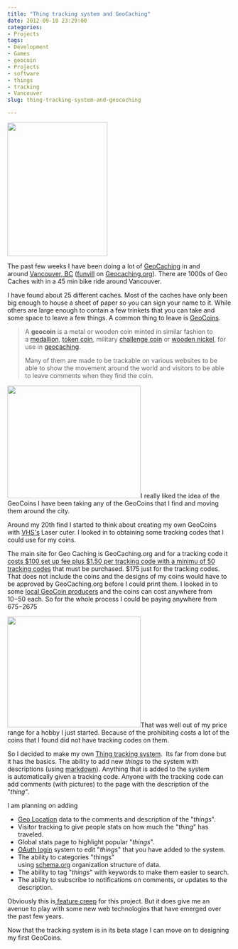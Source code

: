 ```yaml
---
title: "Thing tracking system and GeoCaching"
date: 2012-09-18 23:29:00
categories:
- Projects
tags:
- Development
- Games
- geocoin
- Projects
- software
- things
- tracking
- Vancouver
slug: thing-tracking-system-and-geocaching

---
```


<a style="color: #ff4b33; line-height: 24px; font-size: 16px;" href="/public/uploads/2012/09/2012-09-08-14.23.18.jpg"><img class="alignright size-medium wp-image-2847" title="2012-09-08 14.23.18" src="/public/uploads/2012/09/2012-09-08-14.23.18-225x300.jpg" alt="" width="225" height="300" /></a>

The past few weeks I have been doing a lot of <a href="http://en.wikipedia.org/wiki/Geocaching">GeoCaching</a> in and around <a href="https://maps.google.ca/maps?q=Vancouver,+BC&amp;hl=en&amp;ll=49.261307,-123.113823&amp;spn=0.20053,0.528374&amp;sll=49.257735,-123.123904&amp;sspn=0.200544,0.528374&amp;hnear=Vancouver,+Greater+Vancouver+Regional+District,+British+Columbia&amp;t=m&amp;z=12">Vancouver, BC</a> (<a href="http://www.geocaching.com/profile/?guid=ea926a4d-f0ec-430b-806c-62e22649e768">funvill</a> on <a href="https://www.geocaching.com/">Geocaching.org</a>). There are 1000s of Geo Caches with in a 45 min bike ride around Vancouver.

I have found about 25 different caches. Most of the caches have only been big enough to house a sheet of paper so you can sign your name to it. While others are large enough to contain a few trinkets that you can take and some space to leave a few things. A common thing to leave is <a href="http://en.wikipedia.org/wiki/Geocoin">GeoCoins</a>.
<blockquote>A <strong>geocoin</strong> is a metal or wooden coin minted in similar fashion to a <a title="Medallion" href="http://en.wikipedia.org/wiki/Medallion">medallion</a>, <a title="Token coin" href="http://en.wikipedia.org/wiki/Token_coin">token coin</a>, military <a title="Challenge coin" href="http://en.wikipedia.org/wiki/Challenge_coin">challenge coin</a> or <a title="Wooden nickel" href="http://en.wikipedia.org/wiki/Wooden_nickel">wooden nickel</a>, for use in <a title="Geocaching" href="http://en.wikipedia.org/wiki/Geocaching">geocaching</a>.

Many of them are made to be trackable on various websites to be able to show the movement around the world and visitors to be able to leave comments when they find the coin.</blockquote>
<a href="/public/uploads/2012/09/120809-stick2.jpg"><img class="alignleft size-full wp-image-2848" title="120809-stick2" src="/public/uploads/2012/09/120809-stick2.jpg" alt="" width="300" height="253" /></a>I really liked the idea of the GeoCoins I have been taking any of the GeoCoins that I find and moving them around the city.

Around my 20th find I started to think about creating my own GeoCoins with <a href="http://vancouver.hackspace.ca/wp/">VHS's</a> Laser cuter. I looked in to obtaining some tracking codes that I could use for my coins.

The main site for Geo Caching is GeoCaching.org and for a tracking code it<a href="http://support.groundspeak.com/index.php?pg=kb.page&amp;id=332"> costs $100 set up fee plus $1.50 per tracking code with a minimu of 50 tracking codes</a> that must be purchased. $175 just for the tracking codes. That does not include the coins and the designs of my coins would have to be approved by GeoCaching.org before I could print them. I looked in to some <a href="https://secure40.securebuyers.com/~geocoins/buycoins.php">local GeoCoin producers</a> and the coins can cost anywhere from $10-$50 each. So for the whole process I could be paying anywhere from $675-$2675

<a href="/public/uploads/2012/09/orbit-back4.jpg"><img class="alignright size-medium wp-image-2849" title="orbit-back4" src="/public/uploads/2012/09/orbit-back4-300x249.jpg" alt="" width="300" height="249" /></a>That was well out of my price range for a hobby I just started. Because of the prohibiting costs a lot of the coins that I found did not have tracking codes on them.

So I decided to make my own <a href="http://www.abluestar.com/utilities/thing/?act=view&amp;id=19">Thing tracking system</a>.  Its far from done but it has the basics. The ability to add new <em>things</em> to the system with descriptions (using <a href="http://en.wikipedia.org/wiki/Markdown">markdown</a>). Anything that is added to the system is automatically given a tracking code. Anyone with the tracking code can add comments (with pictures) to the page with the description of the "<em>thing</em>".

I am planning on adding
<ul>
	<li><a href="http://en.wikipedia.org/wiki/Geolocation">Geo Location</a> data to the comments and description of the "<em>things</em>".</li>
	<li>Visitor tracking to give people stats on how much the "<em>thing</em>" has traveled.</li>
	<li>Global stats page to highlight popular "<em>things</em>".</li>
	<li><a href="http://oauth.net/">OAuth login</a> system to edit "<em>things</em>" that you have added to the system.</li>
	<li>The ability to categories "things" using <a href="http://schema.org/">schema.org</a> organization structure of data.</li>
	<li>The ability to tag "<em>things</em>" with keywords to make them easier to search.</li>
	<li>The ability to subscribe to notifications on comments, or updates to the description.</li>
</ul>
Obviously this is<a href="http://en.wikipedia.org/wiki/Feature_creep"> feature creep</a> for this project. But it does give me an avenue to play with some new web technologies that have emerged over the past few years.

Now that the tracking system is in its beta stage I can move on to designing my first GeoCoins.
